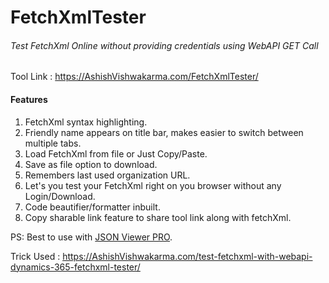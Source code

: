 # FetchXmlTester
###### Test FetchXml Online without providing credentials using WebAPI GET Call

Tool Link : https://AshishVishwakarma.com/FetchXmlTester/

#### Features

1. FetchXml syntax highlighting.
2. Friendly name appears on title bar, makes easier to switch between multiple tabs.
3. Load FetchXml from file or Just Copy/Paste.
4. Save as file option to download.
5. Remembers last used organization URL.
6. Let's you test your FetchXml right on you browser without any Login/Download.
7. Code beautifier/formatter inbuilt.
8. Copy sharable link feature to share tool link along with fetchXml.

PS: Best to use with [JSON Viewer PRO](https://chrome.google.com/webstore/detail/json-viewer-pro/eifflpmocdbdmepbjaopkkhbfmdgijcc).

Trick Used : https://AshishVishwakarma.com/test-fetchxml-with-webapi-dynamics-365-fetchxml-tester/ 
